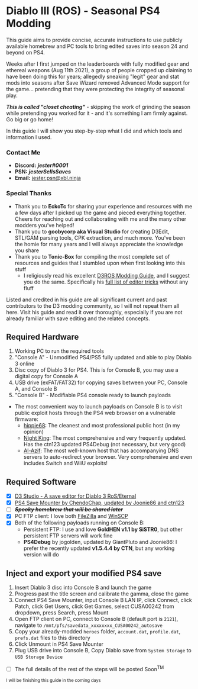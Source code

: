 [//]: # (Fuck you D-R-A-S-T-I-C: liar, drama queen, exhaustingly verbose, condescending, elitist piece of shit)
[//]: # (Fuck you TnuC_INC: jealous, angry, petty, drug addict. and you're slow af)
[//]: # (Fuck you VXDeviLsSonXV: thief, liar, leech, clout chaser, borderline talentless, drug addicted divorcee)
[//]: # (All of you nerds have been sweating over this shit for years. I did it better and faster, and you will not regain the #1 spots.)

# Diablo III (ROS) - Seasonal PS4 Modding

This guide aims to provide concise, accurate instructions to use publicly available homebrew and PC tools to bring edited saves into season 24 and beyond on PS4.

Weeks after I first jumped on the leaderboards with fully modified gear and ethereal weapons (Aug 11th 2021), a group of people cropped up claiming to have been doing this for years; allegedly sneaking "legit" gear and stat mods into seasons after Save Wizard removed Advanced Mode support for the game... pretending that they were protecting the integrity of seasonal play.

***This is called "closet cheating"*** - skipping the work of grinding the season while pretending you worked for it - and it's something I am firmly against. Go big or go home!

In this guide I will show you step-by-step what I did and which tools and information I used.

### Contact Me
* **Discord:** ***jester#0001***
* **PSN:** ***jesterSellsSaves***
* **Email:** [jester.psn@xbl.ninja](mailto:jester.psn@xbl.ninja)
  
### Special Thanks
* Thank you to **EckoTc** for sharing your experience and resources with me a few days after I picked up the game and pieced everything together. Cheers for reaching out and collaborating with me and the many other modders you've helped!
* Thank you to **goobycorp aka Visual Studio** for creating D3Edit, STL/GAM parsing tools, CPK extraction, and much more. You've been the homie for many years and I will always appreciate the knowledge you share 
* Thank you to **Tonic-Box** for compiling the most complete set of resources and guides that I stumbled upon when first looking into this stuff
  * I religiously read his excellent [D3ROS Modding Guide](https://github.com/Tonic-Box/D3ROS-Modding-Guide), and I suggest you do the same. Specifically his [full list of editor tricks](https://github.com/Tonic-Box/D3ROS-Modding-Guide/tree/main/EditorTricks) without any fluff

Listed and credited in his guide are all significant current and past contributors to the D3 modding community, so I will not repeat them all here. Visit his guide and read it over thoroughly, especially if you are not already familiar with save editing and the related concepts.

## Required Hardware
1. Working PC to run the required tools
2. "Console A" - Unmodified PS4/PS5 fully updated and able to play Diablo 3 online
3. Disc copy of Diablo 3 for PS4. This is for Console B, you may use a digital copy for Console A
4. USB drive (exFAT/FAT32) for copying saves between your PC, Console A, and Console B
5. "Console B" - Modifiable PS4 console ready to launch payloads
* The most convenient way to launch payloads on Console B is to visit public exploit hosts through the PS4 web browser on a vulnerable firmware: 
  * [hippie68](https://hippie68.github.io/): The cleanest and most professional public host (in my opinion)
  * [Night King](https://night-king-host.github.io/): The most comprehensive and very frequently updated. Has the ctn123 updated PS4Debug (not necessary, but very good)
  * [Al-Azif](https://cthugha.exploit.menu/): The most well-known host that has accompanying DNS servers to auto-redirect your browser. Very comprehensive and even includes Switch and WiiU exploits!

## Required Software
- [x] [D3 Studio - A save editor for Diablo 3 RoS/Eternal](https://github.com/Tonic-Box/D3Studio/releases/latest)
- [x] [PS4 Save Mounter by ChendoChap, updated by Joonie86 and ctn123](https://github.com/ctn123/Binary-Releases/releases/latest)
- [ ] ~~__*Spooky homebrew that will be shared later*__~~
- [x] PC FTP client: I love both [FileZilla](https://filezilla-project.org/download.php?show_all=1) and [WinSCP](https://winscp.net/eng/download.php)
- [x] Both of the following payloads running on Console B:
  * Persistent FTP: I use and love **GoldHEN v1.1 by SiSTR0**, but other persistent FTP servers will work fine
  * **PS4Debug** by jogolden, updated by GiantPluto and Joonie86: I prefer the recently updated **v1.5.4.4 by CTN**, but any working version will do

## Inject and export your modified PS4 save
1. Insert Diablo 3 disc into Console B and launch the game
2. Progress past the title screen and calibrate the gamma, close the game
3. Connect PS4 Save Mounter, input Console B LAN IP, click Connect, click Patch, click Get Users, click Get Games, select CUSA00242 from dropdown, press Search, press Mount
4. Open FTP client on PC, connect to Console B (default port is `2121`), navigate to `/mnt/pfs/savedata_xxxxxxxx_CUSA00242_autosave`
5. Copy your already-modded `heroes` folder, `account.dat`, `profile.dat`, `prefs.dat` files to this directory
6. Click Unmount in PS4 Save Mounter
7. Plug USB drive into Console B, Copy Diablo save from `System Storage` to `USB Storage Device`
- [ ] The full details of the rest of the steps will be posted Soon<sup>TM</sup>
  

<sub>I will be finishing this guide in the coming days</sub>
